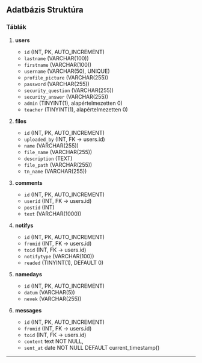 ## Adatbázis Struktúra

### Táblák

1. **users**
   - `id` (INT, PK, AUTO_INCREMENT)
   - `lastname` (VARCHAR(100))
   - `firstname` (VARCHAR(100))
   - `username` (VARCHAR(50), UNIQUE)
   - `profile_picture` (VARCHAR(255))
   - `password` (VARCHAR(255))
   - `security_question` (VARCHAR(255))
   - `security_answer` (VARCHAR(255))
   - `admin` (TINYINT(1), alapértelmezetten 0)
   - `teacher` (TINYINT(1), alapértelmezetten 0)

2. **files**
   - `id` (INT, PK, AUTO_INCREMENT)
   - `uploaded_by` (INT, FK → users.id)
   - `name` (VARCHAR(255))
   - `file_name` (VARCHAR(255))
   - `description` (TEXT)
   - `file_path` (VARCHAR(255))
   - `tn_name` (VARCHAR(255))

3. **comments**
   - `id` (INT, PK, AUTO_INCREMENT)
   - `userid` (INT, FK → users.id)
   - `postid` (INT)
   - `text` (VARCHAR(1000))

4. **notifys**
    - `id` (INT, PK, AUTO_INCREMENT)
    - `fromid` (INT, FK → users.id)
    - `toid` (INT, FK → users.id)
    - `notifytype` (VARCHAR(100))
    - `readed` (TINYINT(1), DEFAULT 0)

5. **namedays**
    - `id` (INT, PK, AUTO_INCREMENT)
    - `datum` (VARCHAR(5))
    - `nevek` (VARCHAR(255))

6. **messages**
    - `id` (INT, PK, AUTO_INCREMENT)
    - `fromid` (INT, FK → users.id)
    - `toid` (INT, FK → users.id)
    - `content` text NOT NULL,
    - `sent_at` date NOT NULL DEFAULT current_timestamp()
---